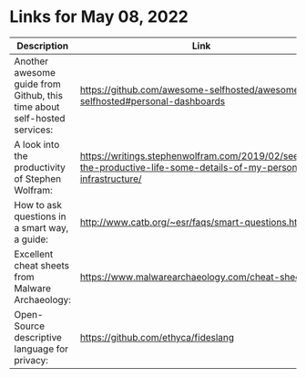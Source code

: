 # Links for May 08, 2022

Description | Link
------------ | ------------
Another awesome guide from Github, this time about self-hosted services: | https://github.com/awesome-selfhosted/awesome-selfhosted#personal-dashboards
A look into the productivity of Stephen Wolfram: | https://writings.stephenwolfram.com/2019/02/seeking-the-productive-life-some-details-of-my-personal-infrastructure/
How to ask questions in a smart way, a guide: | http://www.catb.org/~esr/faqs/smart-questions.html
Excellent cheat sheets from Malware Archaeology: | https://www.malwarearchaeology.com/cheat-sheets
Open-Source descriptive language for privacy: | https://github.com/ethyca/fideslang

